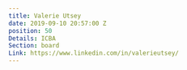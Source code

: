 ```yaml
---
title: Valerie Utsey
date: 2019-09-10 20:57:00 Z
position: 50
Details: ICBA
Section: board
Link: https://www.linkedin.com/in/valerieutsey/
---
```


